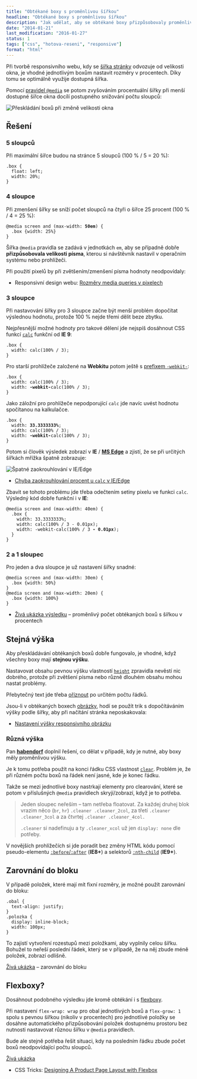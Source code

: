 ```yaml
---
title: "Obtékané boxy s proměnlivou šířkou"
headline: "Obtékané boxy s proměnlivou šířkou"
description: "Jak udělat, aby se obtékané boxy přizpůsobovaly proměnlivé velikosti okna."
date: "2014-01-21"
last_modification: "2016-01-27"
status: 1
tags: ["css", "hotova-reseni", "responsive"]
format: "html"
---
```


<p>Při tvorbě responsivního webu, kdy se <a href="/sirka-stranky">šířka stránky</a> odvozuje od velikosti okna, je vhodné jednotlivým boxům nastavit rozměry v procentech. Díky tomu se optimálně využije dostupná šířka.</p>


<p>Pomocí <a href="/mobilni-web#media-queries">pravidel <code>@media</code></a> se potom zvyšováním procentuální šířky při menší dostupné šířce okna docílí postupného snižování počtu sloupců:</p>


<p><img src="/files/responsivni-obtekane-boxy/roztazeni.gif" alt="Přeskládání boxů při změně velikosti okna" class="border"></p>











<h2 id="reseni">Řešení</h2>

<h3 id="pet">5 sloupců</h3>

<p>Při maximální šířce budou na stránce 5 sloupců (100 % / 5 = 20 %):</p>

<pre><code>.box {
  float: left;
  width: 20%;
}</code></pre>







<h3 id="ctyri">4 sloupce</h3>

<p>Při zmenšení šířky se sníží počet sloupců na čtyři o šířce 25 procent (100 % / 4 = 25 %):</p>

<pre><code>@media screen and (max-width: <b>50em</b>) {
  .box {width: 25%}
}</code></pre>




<p>Šířka <code>@media</code> pravidla se zadává v jednotkách <code>em</code>, aby se případně dobře <b>přizpůsobovala velikosti písma</b>, kterou si návštěvník nastavil v operačním systému nebo prohlížeči.</p>

<p>Při použití pixelů by při zvětšením/zmenšení písma hodnoty neodpovídaly:</p>

<div class="internal-content">
  <ul>
    <li>Responsivní design webu: <a href="/responsivni-web#px">Rozměry media queries v pixelech</a></li>
  </ul>
</div>



<h3 id="tri">3 sloupce</h3>

<p>Při nastavování šířky pro 3 sloupce začne být menší problém dopočítat výslednou hodnotu, protože 100 % nejde třemi dělit beze zbytku.</p>

<p>Nejpřesnější možné hodnoty pro takové dělení jde nejspíš dosáhnout CSS funkcí <a href="/calc"><code>calc</code></a> funkční od <b>IE 9</b>:</p>

<pre><code>.box {
  width: calc(100% / 3);
}</code></pre>





<p>Pro starší prohlížeče založené na <b>Webkitu</b> potom ještě s <a href="/css-prefixy">prefixem <code>-webkit-</code></a>:</p>

<pre><code>.box {
  width: calc(100% / 3);
  width: <b>-webkit-</b>calc(100% / 3);
}
</code></pre>



<p>Jako záložní pro prohlížeče nepodporující <code>calc</code> jde navíc uvést hodnotu spočítanou na kalkulačce.</p>

<pre><code>.box {
  width: <b>33.3333333%</b>;
  width: calc(100% / 3);
  width: <b>-webkit-</b>calc(100% / 3);
}
</code></pre>




<p>Potom si člověk výsledek zobrazí v <b>IE</b> / <a href="/microsoft-edge"><b>MS Edge</b></a> a zjistí, že se při určitých šířkách mřížka špatně zobrazuje:</p>

<p><img src="/files/responsivni-obtekane-boxy/calc-ie.png" alt="Špatné zaokrouhlování v IE/Edge" class="border"></p>





<div class="external-content">
  <ul>
    <li><a href="http://kod.djpw.cz/seqb-">Chyba zaokrouhlování procent u <code>calc</code> v IE/Edge</a></li>
  </ul>
</div>

<p>Zbavit se tohoto problému jde třeba odečtením setiny pixelu ve funkci <code>calc</code>. Výsledný kód dobře funkční i v <b>IE</b>:</p>


<pre><code>@media screen and (max-width: 40em) {
  .box {
    width: 33.3333333%; 
    width: calc(100% / 3 - 0.01px);
    width: -webkit-calc(100% / 3 <b>- 0.01px</b>);     
  }
}</code></pre>







<h3 id="dva-jeden">2 a 1 sloupec</h3>

<p>Pro jeden a dva sloupce je už nastavení šířky snadné:</p>

<pre><code>@media screen and (max-width: 30em) {
  .box {width: 50%}
}
@media screen and (max-width: 20em) {
  .box {width: 100%}
}</code></pre>


<div class="external-content">
  <ul>
    <li><p><a href="http://kod.djpw.cz/djqb-">Živá ukázka výsledku</a> – proměnlivý počet obtékaných boxů s šířkou v procentech</p></li>
  </ul>
</div>






<h2 id="vyska">Stejná výška</h2>

<p>Aby přeskládávání obtékaných boxů dobře fungovalo, je vhodné, když všechny boxy mají <b>stejnou výšku</b>.</p>

<p>Nastavovat obsahu pevnou výšku vlastností <a href="/height"><code>height</code></a> zpravidla nevěstí nic dobrého, protože při zvětšení písma nebo různě dlouhém obsahu mohou nastat problémy.</p>



<p>Přebytečný text jde třeba <a href="/oriznuti-radek">oříznout</a> po určitém počtu řádků.</p>

<p>Jsou-li v obtékaných boxech <a href="/obrazky">obrázky</a>, hodí se použít trik s dopočítáváním výšky podle šířky, aby při načítání stránka neposkakovala:</p>

<div class="internal-content">
  <ul>
    <li><a href="/rozmery-responsivniho-obrazku">Nastavení výšky responsivního obrázku</a></li>
  </ul>
</div>



<h3 id="ruzna">Různá výška</h3>

<p>Pan <a href="http://1-webdesign.cz/"><b>habendorf</b></a> doplnil řešení, co dělat v případě, kdy je nutné, aby boxy měly proměnlivou výšku.</p>

<p>Je k tomu potřeba použít na konci řádku CSS vlastnost <a href="/float#clear"><code>clear</code></a>. Problém je, že při různém počtu boxů na řádek není jasné, kde je konec řádku.</p>

<p>Takže se mezi jednotlivé boxy nastrkají elementy pro clearování, které se potom v příslušných <code>@media</code> pravidlech skryjí/zobrazí, když je to potřeba.</p>

<blockquote>
  <p>Jeden sloupec neřeším – tam netřeba floatovat. Za každej druhej blok vrazim něco (<code>br</code>, <code>hr</code>) <code>.cleaner .cleaner_2col</code>, za třetí <code>.cleaner .cleaner_3col</code> a za čtvrtej <code>.cleaner .cleaner_4col.</code></p>
  <p><code>.cleaner</code> si nadefinuju a ty <code>.cleaner_xcol</code> už jen <code>display: none</code> dle potřeby.</p>
</blockquote>






<p>V novějších prohlížečích si jde poradit bez změny HTML kódu pomocí pseudo-elementu <a href="/css-selektory#before-after"><code>:before</code>/<code>:after</code></a> (<b>IE8+</b>) a selektorů <a href="/css-selektory#n-ty-potomek"><code>:nth-child</code></a> (<b>IE9+</b>).</p>




<h2 id="justify">Zarovnání do bloku</h2>

<p>V případě položek, které mají mít fixní rozměry, je možné použít zarovnání do bloku:</p>

<pre><code>.obal {
  text-align: justify;
}
.polozka {
  display: inline-block;
  width: 100px;
}</code></pre>









<p>To zajistí vytvoření rozestupů mezi položkami, aby vyplnily celou šířku. Bohužel to neřeší poslední řádek, který se v případě, že na něj zbude méně položek, zobrazí odlišně.</p>

<p><a href="http://kod.djpw.cz/uasb">Živá ukázka</a> – zarovnání do bloku</p>





<h2 id="flex">Flexboxy?</h2>

<p>Dosáhnout podobného výsledku jde kromě obtékání i s <a href="/flexbox">flexboxy</a>.</p>


<p>Při nastavení <code>flex-wrap: wrap</code> pro obal jednotlivých boxů a <code>flex-grow: 1</code> spolu s pevnou šířkou (nikoliv v procentech) pro jednotlivé položky se dosáhne automatického  přizpůsobování položek dostupnému prostoru bez nutnosti nastavovat různou šířku v <code>@media</code> pravidlech.</p>

<p>Bude ale stejně potřeba řešit situaci, kdy na posledním řádku zbude počet boxů neodpovídající počtu sloupců.</p>

<p><a href="http://kod.djpw.cz/uytb">Živá ukázka</a></p>



<div class="external-content">
  <ul>
    <li>CSS Tricks: <a href="https://css-tricks.com/designing-a-product-page-layout-with-flexbox/">Designing A Product Page Layout with Flexbox</a></li>
  </ul>
</div>